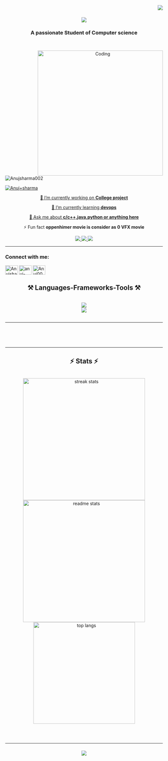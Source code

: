 <img align="right" src="https://visitor-badge.laobi.icu/badge?page_id=Anujsharma002.Anujsharma002" />

<h1 align="center">
    <img src="https://readme-typing-svg.herokuapp.com/?font=Righteous&size=35&center=true&vCenter=true&width=500&height=70&duration=4000&lines=Hi+There!+👋;+I'm+Anuj+sharma!;" />
</h1>

<h3 align="center">A passionate Student of Computer science </h3>

<br/>
<div align="center">
<img align="right" alt="Coding" width="400" src="https://cdn.dribbble.com/users/1162077/screenshots/3848914/programmer.gif">


<p align="left"> <img src="https://komarev.com/ghpvc/?username=Anujsharma002&label=Profile%20views&color=0e75b6&style=flat" alt="Anujsharma002" /> </p>

<p align="left"> <a href="https://twitter.com/AnujSharma0002" target="blank"><img src="https://img.shields.io/twitter/follow/Anujsharma0002?logo=twitter&style=for-the-badge" alt="Anuj+sharma"  </p>
 
 🔭 I’m currently working on  **College project**
 
 🌱 I’m currently learning **devops**

 💬 Ask me about **c/c++,java,python or anything [here](https://github.com/Anujsharma002/Anujsharma002/issues)**

 ⚡ Fun fact **oppenhimer movie is consider as 0 VFX movie**
 
 </div>
 
<div align="center"> 
  <a href="mailto:anuj.sharma.cs02@gmail.com">
    <img src="https://img.shields.io/badge/Gmail-333333?style=for-the-badge&logo=gmail&logoColor=red" />
  </a>
  <a href="https://www.linkedin.com/in/anuj-sharma-24b550226" target="_blank">
    <img src="https://img.shields.io/badge/LinkedIn-0077B5?style=for-the-badge&logo=linkedin&logoColor=white" target="_blank" />
  </a>
  <a href="" target="_blank">
     <img src="https://img.shields.io/badge/Portfolio-FF5722?style=for-the-badge&logo=todoist&logoColor=white" target="_blank" /> <!-- sqlite, safari, google-chrome are other good icon options -->
  </a>
</div>
<div align = "center">
 <hr/>
 <h3 align="left">Connect with me:</h3>
<p align="left">
<a href="https://twitter.com/AnujSharma0002" target="blank"><img align="center" src="https://raw.githubusercontent.com/rahuldkjain/github-profile-readme-generator/master/src/images/icons/Social/twitter.svg" alt="Anujsharma0002" height="30" width="40" /></a>
<a href="https://www.linkedin.com/in/anuj-sharma-24b550226" target="blank"><img align="center" src="https://raw.githubusercontent.com/rahuldkjain/github-profile-readme-generator/master/src/images/icons/Social/linked-in-alt.svg" alt="anuj-sharma-24b550226" height="30" width="40" /></a>
<a href="https://hashnode.com/@Anuj002" target="blank"><img align="center" src="https://raw.githubusercontent.com/rahuldkjain/github-profile-readme-generator/master/src/images/icons/Social/hashnode.svg" alt="Anuj002" height="30" width="40" /></a>
</p>
 </hr>
 </div>
<h2 align="center">⚒️ Languages-Frameworks-Tools ⚒️</h2>
<br/>
<div align="center">
    <img src="https://skillicons.dev/icons?i=github,python,c,cpp,java" /><br>
    <img src="https://skillicons.dev/icons?i=linux,vscode,git,vim,emacs" />
</div>
<br/>
<hr/>

<div align="center">
<br/><br/><br/>
</div>

<hr/>

<h2 align="center">⚡ Stats ⚡</h2>
<br>
<div align=center>
  <img width=390 src="https://streak-stats.demolab.com/?user=Anujsharma002&count_private=true&theme=react&border_radius=10" alt="streak stats"/>
  <img width=390 src="https://github-readme-stats.vercel.app/api?username=Anujsharma002&count_private=true&show_icons=true&theme=react&rank_icon=github&border_radius=10" alt="readme stats" />
  <br/>
  <img width=325 align="center" src="https://github-readme-stats.vercel.app/api/top-langs/?username=Anujsharma002&hide=HTML&langs_count=8&layout=compact&theme=react&border_radius=10&size_weight=0.5&count_weight=0.5&exclude_repo=github-readme-stats" alt="top langs" />
</div>

<br/><br/>
<hr/>

  

<h3 align="center">
    <img src="https://readme-typing-svg.herokuapp.com/?font=Righteous&size=25&center=true&vCenter=true&width=500&height=70&duration=4000&lines=Thanks+for+visiting!+✌️;+Shoot+me+a+message+on+Linkedin!;I'm+always+down+to+collab+:)">
</h3>

<br/>
